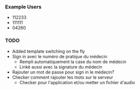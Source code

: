### Example Users
- 112233
- 111111
- 04260

### TODO 
- Added template switching on the fly
- Sign in avec le numéro de pratique du médecin
  - Rempli automatiquement la case du nom de médecin
  - Linké aussi avec la signature du médecin
- Rajouter un mot de passe pour sign in le médecin?
- Checker comment rajouter les mots sur le serveur
  - Checker pour l'application et/ou metter un fichier d'audio